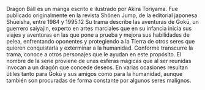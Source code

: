 Dragon Ball es un manga escrito e ilustrado por Akira Toriyama. Fue publicado originalmente 
en la revista Shōnen Jump, de la editorial japonesa Shūeisha, entre 1984 y 1995.1​2​ Su trama
describe las aventuras de Gokū, un guerrero saiyajin, experto en artes marciales que en su 
infancia inicia sus viajes y aventuras en las que pone a prueba y mejora sus habilidades de 
pelea, enfrentando oponentes y protegiendo a la Tierra de otros seres que quieren conquistarla 
y exterminar a la humanidad. Conforme transcurre la trama, conoce a otros personajes que
le ayudan en este propósito. El nombre de la serie proviene de unas esferas mágicas que 
al ser reunidas invocan a un dragón que concede deseos. En varias ocasiones resultan útiles
tanto para Gokū y sus amigos como para la humanidad, aunque también son procuradas de 
forma constante por algunos seres malignos.